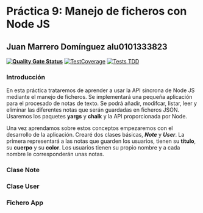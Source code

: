 # Práctica 9: Manejo de ficheros con Node JS 
## Juan Marrero Domínguez alu0101333823
**[![Quality Gate Status](https://sonarcloud.io/api/project_badges/measure?project=ULL-ESIT-INF-DSI-2122_ull-esit-inf-dsi-21-22-prct09-filesystem-notes-app-alu0101333823&metric=alert_status)](https://sonarcloud.io/summary/new_code?id=ULL-ESIT-INF-DSI-2122_ull-esit-inf-dsi-21-22-prct09-filesystem-notes-app-alu0101333823)**
[![TestCoverage](https://github.com/ULL-ESIT-INF-DSI-2122/ull-esit-inf-dsi-21-22-prct09-filesystem-notes-app-alu0101333823/actions/workflows/coveralls.yml/badge.svg)](https://github.com/ULL-ESIT-INF-DSI-2122/ull-esit-inf-dsi-21-22-prct09-filesystem-notes-app-alu0101333823/actions/workflows/coveralls.yml)
[![Tests TDD](https://github.com/ULL-ESIT-INF-DSI-2122/ull-esit-inf-dsi-21-22-prct09-filesystem-notes-app-alu0101333823/actions/workflows/node.js.yml/badge.svg)](https://github.com/ULL-ESIT-INF-DSI-2122/ull-esit-inf-dsi-21-22-prct09-filesystem-notes-app-alu0101333823/actions/workflows/node.js.yml)


### Introducción

En esta práctica trataremos de aprender a usar la API síncrona de Node JS mediante el manejo de ficheros. Se implementará una pequeña aplicación para el procesado de notas de texto. Se podrá añadir, modifcar, listar, leer y eliminar las diferentes notas que serán guardadas en ficheros JSON. Usaremos los paquetes __yargs__ y __chalk__ y la API proporcionada por Node. 

Una vez aprendamos sobre estos conceptos empezaremos con el desarrollo de la aplicación. Crearé dos clases básicas, ***Note*** y ***User***. La primera representará a las notas que guarden los usuarios, tienen su __título__, su __cuerpo__ y su __color__. Los usuarios tienen su propio nombre y a cada nombre le corresponderán unas notas. 

### Clase Note

### Clase User

### Fichero App